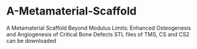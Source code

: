 # A-Metamaterial-Scaffold
A Metamaterial Scaffold Beyond Modulus Limits: Enhanced Osteogenesis and Angiogenesis of Critical Bone Defects
STL files of TMS, CS and CS2 can be downloaded

